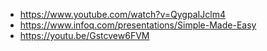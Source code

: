 * https://www.youtube.com/watch?v=QygpaIJclm4
* https://www.infoq.com/presentations/Simple-Made-Easy
* https://youtu.be/Gstcvew6FVM
